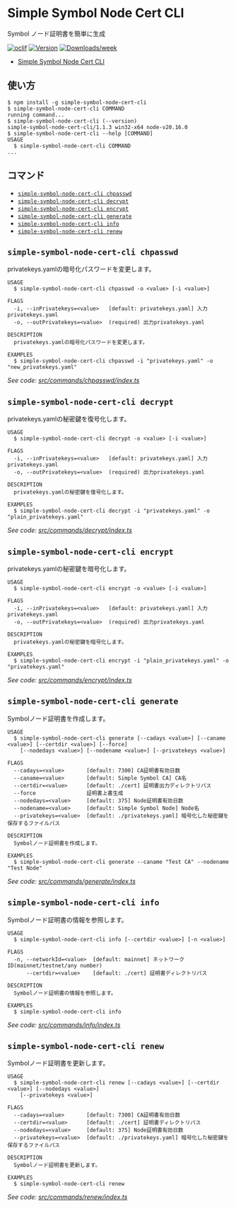 # Simple Symbol Node Cert CLI

Symbol ノード証明書を簡単に生成

[![oclif](https://img.shields.io/badge/cli-oclif-brightgreen.svg)](https://oclif.io)
[![Version](https://img.shields.io/npm/v/simple-symbol-node-cert-cli.svg)](https://npmjs.org/package/simple-symbol-node-cert-cli)
[![Downloads/week](https://img.shields.io/npm/dw/simple-symbol-node-cert-cli.svg)](https://npmjs.org/package/simple-symbol-node-cert-cli)

<!-- toc -->
* [Simple Symbol Node Cert CLI](#simple-symbol-node-cert-cli)
<!-- tocstop -->

## 使い方

<!-- usage -->
```sh-session
$ npm install -g simple-symbol-node-cert-cli
$ simple-symbol-node-cert-cli COMMAND
running command...
$ simple-symbol-node-cert-cli (--version)
simple-symbol-node-cert-cli/1.1.3 win32-x64 node-v20.16.0
$ simple-symbol-node-cert-cli --help [COMMAND]
USAGE
  $ simple-symbol-node-cert-cli COMMAND
...
```
<!-- usagestop -->

## コマンド

<!-- commands -->
* [`simple-symbol-node-cert-cli chpasswd`](#simple-symbol-node-cert-cli-chpasswd)
* [`simple-symbol-node-cert-cli decrypt`](#simple-symbol-node-cert-cli-decrypt)
* [`simple-symbol-node-cert-cli encrypt`](#simple-symbol-node-cert-cli-encrypt)
* [`simple-symbol-node-cert-cli generate`](#simple-symbol-node-cert-cli-generate)
* [`simple-symbol-node-cert-cli info`](#simple-symbol-node-cert-cli-info)
* [`simple-symbol-node-cert-cli renew`](#simple-symbol-node-cert-cli-renew)

## `simple-symbol-node-cert-cli chpasswd`

privatekeys.yamlの暗号化パスワードを変更します。

```
USAGE
  $ simple-symbol-node-cert-cli chpasswd -o <value> [-i <value>]

FLAGS
  -i, --inPrivatekeys=<value>   [default: privatekeys.yaml] 入力privatekeys.yaml
  -o, --outPrivatekeys=<value>  (required) 出力privatekeys.yaml

DESCRIPTION
  privatekeys.yamlの暗号化パスワードを変更します。

EXAMPLES
  $ simple-symbol-node-cert-cli chpasswd -i "privatekeys.yaml" -o "new_privatekeys.yaml"
```

_See code: [src/commands/chpasswd/index.ts](https://github.com/ccHarvestasya/simple-symbol-node-cert-cli/blob/v1.1.3/src/commands/chpasswd/index.ts)_

## `simple-symbol-node-cert-cli decrypt`

privatekeys.yamlの秘密鍵を復号化します。

```
USAGE
  $ simple-symbol-node-cert-cli decrypt -o <value> [-i <value>]

FLAGS
  -i, --inPrivatekeys=<value>   [default: privatekeys.yaml] 入力privatekeys.yaml
  -o, --outPrivatekeys=<value>  (required) 出力privatekeys.yaml

DESCRIPTION
  privatekeys.yamlの秘密鍵を復号化します。

EXAMPLES
  $ simple-symbol-node-cert-cli decrypt -i "privatekeys.yaml" -o "plain_privatekeys.yaml"
```

_See code: [src/commands/decrypt/index.ts](https://github.com/ccHarvestasya/simple-symbol-node-cert-cli/blob/v1.1.3/src/commands/decrypt/index.ts)_

## `simple-symbol-node-cert-cli encrypt`

privatekeys.yamlの秘密鍵を暗号化します。

```
USAGE
  $ simple-symbol-node-cert-cli encrypt -o <value> [-i <value>]

FLAGS
  -i, --inPrivatekeys=<value>   [default: privatekeys.yaml] 入力privatekeys.yaml
  -o, --outPrivatekeys=<value>  (required) 出力privatekeys.yaml

DESCRIPTION
  privatekeys.yamlの秘密鍵を暗号化します。

EXAMPLES
  $ simple-symbol-node-cert-cli encrypt -i "plain_privatekeys.yaml" -o "privatekeys.yaml"
```

_See code: [src/commands/encrypt/index.ts](https://github.com/ccHarvestasya/simple-symbol-node-cert-cli/blob/v1.1.3/src/commands/encrypt/index.ts)_

## `simple-symbol-node-cert-cli generate`

Symbolノード証明書を作成します。

```
USAGE
  $ simple-symbol-node-cert-cli generate [--cadays <value>] [--caname <value>] [--certdir <value>] [--force]
    [--nodedays <value>] [--nodename <value>] [--privatekeys <value>]

FLAGS
  --cadays=<value>       [default: 7300] CA証明書有効日数
  --caname=<value>       [default: Simple Symbol CA] CA名
  --certdir=<value>      [default: ./cert] 証明書出力ディレクトリパス
  --force                証明書上書生成
  --nodedays=<value>     [default: 375] Node証明書有効日数
  --nodename=<value>     [default: Simple Symbol Node] Node名
  --privatekeys=<value>  [default: ./privatekeys.yaml] 暗号化した秘密鍵を保存するファイルパス

DESCRIPTION
  Symbolノード証明書を作成します。

EXAMPLES
  $ simple-symbol-node-cert-cli generate --caname "Test CA" --nodename "Test Node"
```

_See code: [src/commands/generate/index.ts](https://github.com/ccHarvestasya/simple-symbol-node-cert-cli/blob/v1.1.3/src/commands/generate/index.ts)_

## `simple-symbol-node-cert-cli info`

Symbolノード証明書の情報を参照します。

```
USAGE
  $ simple-symbol-node-cert-cli info [--certdir <value>] [-n <value>]

FLAGS
  -n, --networkId=<value>  [default: mainnet] ネットワークID(mainnet/testnet/any number)
      --certdir=<value>    [default: ./cert] 証明書ディレクトリパス

DESCRIPTION
  Symbolノード証明書の情報を参照します。

EXAMPLES
  $ simple-symbol-node-cert-cli info
```

_See code: [src/commands/info/index.ts](https://github.com/ccHarvestasya/simple-symbol-node-cert-cli/blob/v1.1.3/src/commands/info/index.ts)_

## `simple-symbol-node-cert-cli renew`

Symbolノード証明書を更新します。

```
USAGE
  $ simple-symbol-node-cert-cli renew [--cadays <value>] [--certdir <value>] [--nodedays <value>]
    [--privatekeys <value>]

FLAGS
  --cadays=<value>       [default: 7300] CA証明書有効日数
  --certdir=<value>      [default: ./cert] 証明書ディレクトリパス
  --nodedays=<value>     [default: 375] Node証明書有効日数
  --privatekeys=<value>  [default: ./privatekeys.yaml] 暗号化した秘密鍵を保存するファイルパス

DESCRIPTION
  Symbolノード証明書を更新します。

EXAMPLES
  $ simple-symbol-node-cert-cli renew
```

_See code: [src/commands/renew/index.ts](https://github.com/ccHarvestasya/simple-symbol-node-cert-cli/blob/v1.1.3/src/commands/renew/index.ts)_
<!-- commandsstop -->
